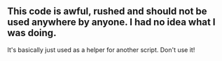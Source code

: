 ## This code is awful, rushed and should not be used anywhere by anyone. I had no idea what I was doing.
It's basically just used as a helper for another script. Don't use it!
